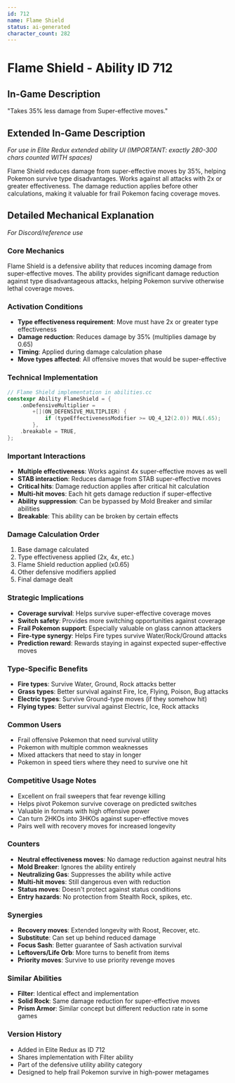 ```yaml
---
id: 712
name: Flame Shield
status: ai-generated
character_count: 282
---
```


# Flame Shield - Ability ID 712

## In-Game Description
"Takes 35% less damage from Super-effective moves."

## Extended In-Game Description
*For use in Elite Redux extended ability UI (IMPORTANT: exactly 280-300 chars counted WITH spaces)*

Flame Shield reduces damage from super-effective moves by 35%, helping Pokemon survive type disadvantages. Works against all attacks with 2x or greater effectiveness. The damage reduction applies before other calculations, making it valuable for frail Pokemon facing coverage moves.

## Detailed Mechanical Explanation
*For Discord/reference use*

### Core Mechanics
Flame Shield is a defensive ability that reduces incoming damage from super-effective moves. The ability provides significant damage reduction against type disadvantageous attacks, helping Pokemon survive otherwise lethal coverage moves.

### Activation Conditions
- **Type effectiveness requirement**: Move must have 2x or greater type effectiveness
- **Damage reduction**: Reduces damage by 35% (multiplies damage by 0.65)
- **Timing**: Applied during damage calculation phase
- **Move types affected**: All offensive moves that would be super-effective

### Technical Implementation
```c
// Flame Shield implementation in abilities.cc
constexpr Ability FlameShield = {
    .onDefensiveMultiplier =
        +[](ON_DEFENSIVE_MULTIPLIER) {
            if (typeEffectivenessModifier >= UQ_4_12(2.0)) MUL(.65);
        },
    .breakable = TRUE,
};
```

### Important Interactions
- **Multiple effectiveness**: Works against 4x super-effective moves as well
- **STAB interaction**: Reduces damage from STAB super-effective moves
- **Critical hits**: Damage reduction applies after critical hit calculation
- **Multi-hit moves**: Each hit gets damage reduction if super-effective
- **Ability suppression**: Can be bypassed by Mold Breaker and similar abilities
- **Breakable**: This ability can be broken by certain effects

### Damage Calculation Order
1. Base damage calculated
2. Type effectiveness applied (2x, 4x, etc.)
3. Flame Shield reduction applied (x0.65)
4. Other defensive modifiers applied
5. Final damage dealt

### Strategic Implications
- **Coverage survival**: Helps survive super-effective coverage moves
- **Switch safety**: Provides more switching opportunities against coverage
- **Frail Pokemon support**: Especially valuable on glass cannon attackers
- **Fire-type synergy**: Helps Fire types survive Water/Rock/Ground attacks
- **Prediction reward**: Rewards staying in against expected super-effective moves

### Type-Specific Benefits
- **Fire types**: Survive Water, Ground, Rock attacks better
- **Grass types**: Better survival against Fire, Ice, Flying, Poison, Bug attacks
- **Electric types**: Survive Ground-type moves (if they somehow hit)
- **Flying types**: Better survival against Electric, Ice, Rock attacks

### Common Users
- Frail offensive Pokemon that need survival utility
- Pokemon with multiple common weaknesses
- Mixed attackers that need to stay in longer
- Pokemon in speed tiers where they need to survive one hit

### Competitive Usage Notes
- Excellent on frail sweepers that fear revenge killing
- Helps pivot Pokemon survive coverage on predicted switches
- Valuable in formats with high offensive power
- Can turn 2HKOs into 3HKOs against super-effective moves
- Pairs well with recovery moves for increased longevity

### Counters
- **Neutral effectiveness moves**: No damage reduction against neutral hits
- **Mold Breaker**: Ignores the ability entirely
- **Neutralizing Gas**: Suppresses the ability while active
- **Multi-hit moves**: Still dangerous even with reduction
- **Status moves**: Doesn't protect against status conditions
- **Entry hazards**: No protection from Stealth Rock, spikes, etc.

### Synergies
- **Recovery moves**: Extended longevity with Roost, Recover, etc.
- **Substitute**: Can set up behind reduced damage
- **Focus Sash**: Better guarantee of Sash activation survival
- **Leftovers/Life Orb**: More turns to benefit from items
- **Priority moves**: Survive to use priority revenge moves

### Similar Abilities
- **Filter**: Identical effect and implementation
- **Solid Rock**: Same damage reduction for super-effective moves
- **Prism Armor**: Similar concept but different reduction rate in some games

### Version History
- Added in Elite Redux as ID 712
- Shares implementation with Filter ability
- Part of the defensive utility ability category
- Designed to help frail Pokemon survive in high-power metagames